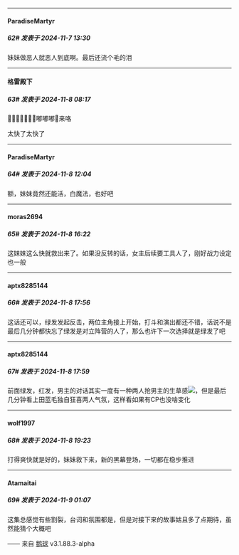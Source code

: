 ﻿
*****

####  ParadiseMartyr  
##### 62#       发表于 2024-11-7 13:30

妹妹做恶人就恶人到底啊。最后还流个毛的泪


*****

####  格雷殿下  
##### 63#       发表于 2024-11-8 08:17

🚆🚆🚆🚆🚆🚆🚆嘟嘟嘟🚆来咯

太快了太快了


*****

####  ParadiseMartyr  
##### 64#       发表于 2024-11-8 12:04

额，妹妹竟然还能活，白魔法，也好吧


*****

####  moras2694  
##### 65#       发表于 2024-11-8 16:22

这妹妹这么快就救出来了。如果没反转的话，女主后续要工具人了，刚好战力设定也一般


*****

####  aptx8285144  
##### 66#       发表于 2024-11-8 17:56

这话还可以，绿发发起反击，两位主角接上开始，打斗和演出都还不错，话说不是最后几分钟都快忘了绿发是对立阵营的人了，那么也许下一次选择就是绿发了吧


*****

####  aptx8285144  
##### 67#       发表于 2024-11-8 17:59

前面绿发，红发，男主的对话其实一度有一种两人抢男主的生草感<img src="https://static.saraba1st.com/image/smiley/face2017/068.png" referrerpolicy="no-referrer">，但是最后几分钟看上田蓝毛独自狂喜两人气氛，这样看如果有CP也没啥变化


*****

####  wolf1997  
##### 68#       发表于 2024-11-8 19:23

打得爽快就是好的，妹妹救下来，新的黑幕登场，一切都在稳步推进


*****

####  Atamaitai  
##### 69#       发表于 2024-11-9 01:07

这集总感觉有些割裂，台词和氛围都是，但是对接下来的故事姑且多了点期待，虽然能猜个大概吧

—— 来自 [鹅球](https://www.pgyer.com/xfPejhuq) v3.1.88.3-alpha

